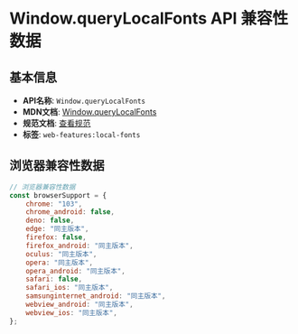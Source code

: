# Window.queryLocalFonts API 兼容性数据

## 基本信息

- **API名称**: `Window.queryLocalFonts`
- **MDN文档**: [Window.queryLocalFonts](https://developer.mozilla.org/docs/Web/API/Window/queryLocalFonts)
- **规范文档**: [查看规范](https://wicg.github.io/local-font-access/#dom-window-querylocalfonts)
- **标签**: `web-features:local-fonts`

## 浏览器兼容性数据

```javascript
// 浏览器兼容性数据
const browserSupport = {
    chrome: "103",
    chrome_android: false,
    deno: false,
    edge: "同主版本",
    firefox: false,
    firefox_android: "同主版本",
    oculus: "同主版本",
    opera: "同主版本",
    opera_android: "同主版本",
    safari: false,
    safari_ios: "同主版本",
    samsunginternet_android: "同主版本",
    webview_android: "同主版本",
    webview_ios: "同主版本",
};

```

